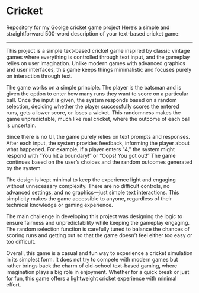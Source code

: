 # Cricket
Repository for my Goolge cricket game project
Here’s a simple and straightforward 500-word description of your text-based cricket game:  

---

This project is a simple text-based cricket game inspired by classic vintage games where everything is controlled through text input, and the gameplay relies on user imagination. Unlike modern games with advanced graphics and user interfaces, this game keeps things minimalistic and focuses purely on interaction through text.  

The game works on a simple principle. The player is the batsman and is given the option to enter how many runs they want to score on a particular ball. Once the input is given, the system responds based on a random selection, deciding whether the player successfully scores the entered runs, gets a lower score, or loses a wicket. This randomness makes the game unpredictable, much like real cricket, where the outcome of each ball is uncertain.  

Since there is no UI, the game purely relies on text prompts and responses. After each input, the system provides feedback, informing the player about what happened. For example, if a player enters "4," the system might respond with “You hit a boundary!” or “Oops! You got out!” The game continues based on the user’s choices and the random outcomes generated by the system.  

The design is kept minimal to keep the experience light and engaging without unnecessary complexity. There are no difficult controls, no advanced settings, and no graphics—just simple text interactions. This simplicity makes the game accessible to anyone, regardless of their technical knowledge or gaming experience.  

The main challenge in developing this project was designing the logic to ensure fairness and unpredictability while keeping the gameplay engaging. The random selection function is carefully tuned to balance the chances of scoring runs and getting out so that the game doesn’t feel either too easy or too difficult.  

Overall, this game is a casual and fun way to experience a cricket simulation in its simplest form. It does not try to compete with modern games but rather brings back the charm of old-school text-based gaming, where imagination plays a big role in enjoyment. Whether for a quick break or just for fun, this game offers a lightweight cricket experience with minimal effort.
